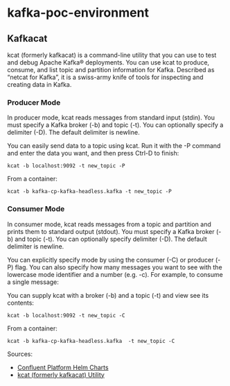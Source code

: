 # kafka-poc-environment


## Kafkacat

kcat (formerly kafkacat) is a command-line utility that you can use to test and debug Apache Kafka® deployments. You can use kcat to produce, consume, and list topic and partition information for Kafka. Described as “netcat for Kafka”, it is a swiss-army knife of tools for inspecting and creating data in Kafka.


### Producer Mode

In producer mode, kcat reads messages from standard input (stdin). You must specify a Kafka broker (-b) and topic (-t). You can optionally specify a delimiter (-D). The default delimiter is newline.

You can easily send data to a topic using kcat. Run it with the -P command and enter the data you want, and then press Ctrl-D to finish:

```
kcat -b localhost:9092 -t new_topic -P

```

From a container:

```
kcat -b kafka-cp-kafka-headless.kafka -t new_topic -P

```

### Consumer Mode

In consumer mode, kcat reads messages from a topic and partition and prints them to standard output (stdout). You must specify a Kafka broker (-b) and topic (-t). You can optionally specify delimiter (-D). The default delimiter is newline.

You can explicitly specify mode by using the consumer (-C) or producer (-P) flag. You can also specify how many messages you want to see with the lowercase mode identifier and a number (e.g. -c<num>). For example, to consume a single message:

You can supply kcat with a broker (-b) and a topic (-t) and view see its contents:

```
kcat -b localhost:9092 -t new_topic -C
```

From a container:

```
kcat -b kafka-cp-kafka-headless.kafka  -t new_topic -C

```






Sources:

- [Confluent Platform Helm Charts](https://github.com/confluentinc/cp-helm-charts)
- [kcat (formerly kafkacat) Utility](https://docs.confluent.io/platform/current/app-development/kafkacat-usage.html)